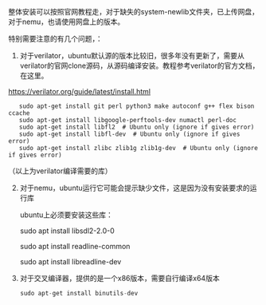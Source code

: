 整体安装可以按照官网教程走，对于缺失的system-newlib文件夹，已上传网盘，对于nemu，也请使用网盘上的版本。



特别需要注意的有几个问题，：

1. 对于verilator，ubuntu默认源的版本比较旧，很多年没有更新了，需要从verilator的官网clone源码，从源码编译安装。教程参考verilator的官方文档，在这里。

https://verilator.org/guide/latest/install.html

```
​	sudo apt-get install git perl python3 make autoconf g++ flex bison ccache
​	sudo apt-get install libgoogle-perftools-dev numactl perl-doc
​	sudo apt-get install libfl2  # Ubuntu only (ignore if gives error)
​	sudo apt-get install libfl-dev  # Ubuntu only (ignore if gives error)
​	sudo apt-get install zlibc zlib1g zlib1g-dev  # Ubuntu only (ignore if gives error)
```

（以上为verilator编译需要的库）



2. 对于nemu，ubuntu运行它可能会提示缺少文件，这是因为没有安装要求的运行库

   ubuntu上必须要安装这些库：

   sudo apt install libsdl2-2.0-0

   sudo apt install readline-common

   sudo apt install libreadline-dev



3. 对于交叉编译器，提供的是一个x86版本，需要自行编译x64版本

   ```c
   sudo apt-get install binutils-dev
   ```

   
